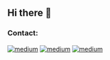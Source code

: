 ## Hi there 👋

### Contact:
[<img align="center" alt="medium" src="https://img.shields.io/badge/Gmail-D14836?style=for-the-badge&logo=gmail&logoColor=white" />](mailto:giocaizzi@gmail.com) [<img align="center" alt="medium" src="https://img.shields.io/badge/LinkedIn-0077B5?style=for-the-badge&logo=linkedin&logoColor=white"/>](https://www.linkedin.com/in/giorgio-caizzi/) [<img align="center" alt="medium" src="https://img.shields.io/badge/Download-CV-<brightgreen>?style=for-the-badge&"/>](https://github.com/giocaizzi/CV/blob/main/giorgio-caizzi.pdf)
